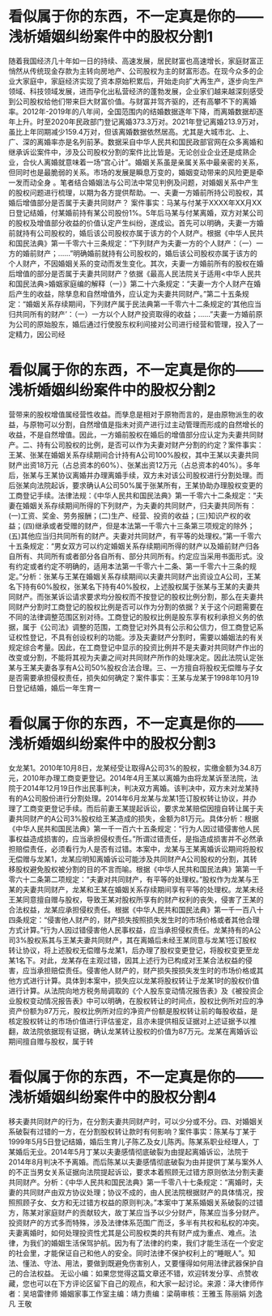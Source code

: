 # 看似属于你的东西，不一定真是你的——浅析婚姻纠纷案件中的股权分割1

随着我国经济几十年如一日的持续、高速发展，居民财富也高速增长，家庭财富正悄然从传统现金存款为主转向房地产、公司股权为主的财富形态。在现今众多的企业大家庭中，家庭经济实现了资本原始积累后，开始走向扩大再生产，逐步向生产领域、科技领域发展，进而孕化出私营经济的蓬勃发展，企业家们越来越深刻感受到公司股权给他们带来巨大财富价值。与财富并驾齐驱的，还有高攀不下的离婚率。2012年-2019年的八年间，全国范围内的结婚数据逐年下降，而离婚数据却逐年上升。时至2020年民政部门登记离婚373.3万对。2021年登记离婚213.9万对，虽比上年同期减少159.4万对，但该离婚数据依然居高。尤其是大城市北、上、广、深的离婚率亦是名列前茅。数据采自中华人民共和国民政部官网在众多离婚和继承诉讼案件中，涉及公司股权分割的案件比比皆是。无论创业企业还是成熟企业，合伙人离婚就意味着一场“宫心计”。婚姻关系虽是亲属关系中最亲密的关系，但同时也是最脆弱的关系。市场的发展是瞬息万变的，婚姻变动带来的风险更是牵一发而动全身 。笔者结合婚姻法与公司法中常见判例及问题，对婚姻关系中产生的股权问题进行梳理，以期为各方提供帮助。一、夫妻一方婚前所持公司股权，其婚后增值部分是否属于夫妻共同财产？ 案件事实：马某与付某于XXXX年XX月XX日登记结婚，付某婚前持有某公司股份1%。5年后马某与付某离婚，双方对某公司的股权及增值部分收益的价值认定产生纠纷，遂成讼。首先可以明确，夫妻一方婚前就持有公司股权的，婚后该公司股权亦属于该方的个人财产。根据《中华人民共和国民法典》第一千零六十三条规定：“下列财产为夫妻一方的个人财产：（一）一方的婚前财产；……”明确婚前就持有公司股权的，婚后该公司股权亦属于该方的个人财产，不因婚姻关系的变动而发生变化。其次，夫妻一方婚前所有的股权在婚后增值的部分是否属于夫妻共同财产？依据《最高人民法院关于适用<中华人民共和国民法典>婚姻家庭编的解释（一）》第二十六条规定：“夫妻一方个人财产在婚后产生的收益，除孳息和自然增值外，应认定为夫妻共同财产。”第二十五条规定：“婚姻关系存续期间，下列财产属于民法典第一千零六十二条规定的‘其他应当归共同所有的财产’：（一）一方以个人财产投资取得的收益；……”夫妻一方婚前原为公司的原始股东，婚后通过行使股东权利间接对公司进行经营和管理，投入了一定精力，因公司经

# 看似属于你的东西，不一定真是你的——浅析婚姻纠纷案件中的股权分割2

营带来的股权增值属经营性收益。而孳息是相对于原物而言的，是由原物派生的收益，与原物可以分割，自然增值是指未对资产进行过主动管理而形成的自然增长的收益，不是自然增值。因此，一方婚前股权在婚后的增值部分应认定为夫妻共同财产。二、持有公司股权的比例，是否可以作为夫妻对财产分割的约定？案件事实：王某、张某在婚姻关系存续期间合计持有A公司100%股权，其中王某以夫妻共同财产出资18万元（占总资本的60%）、张某出资12万元（占总资本的40%）。多年后，张某与王某协议离婚并办理离婚手续，双方未对该公司股权进行分割处理。而后张某向法院起诉，要求确认A公司50%属于张某所有，王某协助办理股权变更的工商登记手续。法律法规：《中华人民共和国民法典》第一千零六十二条规定：“夫妻在婚姻关系存续期间所得的下列财产，为夫妻的共同财产，归夫妻共同所有：(一)工资、奖金、劳务报酬；(二)生产、经营、投资的收益；(三)知识产权的收益；(四)继承或者受赠的财产，但是本法第一千零六十三条第三项规定的除外；(五)其他应当归共同所有的财产。夫妻对共同财产，有平等的处理权。”第一千零六十五条规定：“男女双方可以约定婚姻关系存续期间所得的财产以及婚前财产归各自所有、共同所有或者部分各自所有、部分共同所有。约定应当采用书面形式。没有约定或者约定不明确的，适用本法第一千零六十二条、第一千零六十三条的规定。”分析：张某与王某在婚姻关系存续期间以夫妻共同财产出资设立A公司，王某名下持有60%股权，张某名下持有40%股权，上述股权属于张某与王某的夫妻共同财产。而张某诉讼请求要求均分股权而不按登记的股权比例分割，那么在夫妻共同财产分割时工商登记的股权比例是否可以作为分割的依据？关于这个问题需要在不同的法律调整范围区别对待。工商登记的股权比例是股东享有权利承担义务的依据，属于《公司法》调整的范围，工商登记对外具有公示和公信力，但工商登记系证权性登记，不具有创设权利的功能。涉及夫妻财产分割时，需要以婚姻法的有关规定综合考量。因此，在工商登记中显示的投资比例并不是夫妻对共同财产作出的改变或分割，不能将其视为夫妻之间对共同财产所作的处理决定。因此法院认定张某与王某夫妻各享有A公司50%股权合法合理。三、一方擅自将股权无偿赠与子女是否需要承担侵权责任，损失如何确定？案件事实：王某与龙某于1998年10月19日登记结婚，婚后一年生育一

# 看似属于你的东西，不一定真是你的——浅析婚姻纠纷案件中的股权分割3

女龙某1。2010年10月8日，龙某经受让取得A公司3%的股权，实缴金额为34.8万元，2010年办理工商变更登记。2014年4月王某以离婚为由将龙某诉至法院，法院于2014年12月19日作出民事判决，判决双方离婚。该判决中，双方未对龙某持有的A公司股份进行分割处理。2014年6月龙某与龙某1签订股权转让协议，并办理了工商变更登记手续。而后前妻王某提起诉讼，要求龙某赔偿因擅自转让属于夫妻共同财产的A公司3%股权给王某造成的损失，金额为81万元。具体分析：根据《中华人民共和国民法典》第一千一百六十五条规定：“行为人因过错侵害他人民事权益造成损害的，应当承担侵权责任。”所谓过错责任，是指造成损害并不必然承担赔偿责任，必须看行为人是否有过错。本案中，龙某与王某离婚诉讼期间将股权无偿赠与龙某1，龙某应明知离婚诉讼可能涉及共同财产A公司股权的分割，其转移股权避免股权被分割的目的不言而喻。根据《中华人民共和国民法典》第第一千零六十二条第二项规定：“夫妻对共同财产，有平等的处理权。”股权作为龙某与王某的夫妻共同财产，龙某和王某在婚姻关系存续期间享有平等的处理权。龙某未经王某同意擅自赠与股权，导致王某对股权所享有的财产权利的丧失，侵害了王某的合法权益，龙某应承担侵权责任。根据《中华人民共和国民法典》第一千一百八十四条规定：“侵害他人财产的，财产损失按照损失发生时的市场价格或者其他合理方式计算。”行为人因过错侵害他人民事权益，应当承担侵权责任。龙某持有的A公司3%股权系其与王某夫妻共同财产，其在离婚后未经王某同意与龙某1签订股权转让协议，将上述股权无偿赠与龙某1，后办理了股权变更登记，将股权变更至龙某1名下。对此，龙某存在主观过错，因其上述行为已构成对王某合法权益的侵害，应当承担赔偿责任。侵害他人财产的，财产损失按损失发生时的市场价格或其他方式进行计算。具体到本案中，损失应以龙某将股权转让于龙某1时的股权价值进行计算。从法院向地方税务局调取的《个人股东变动情况报告表》及《被投资企业股权变动情况报告表》中可以明确，在股权转让的时间点，股权比例所对应的净资产份额为87万元，股权比例所对应的净资产份额是股权转让前的每股收益，是核定股权转让的市场价值进行评估鉴定，且亦未提供相反证据对上述证据予以推翻，故法院依据现有证据，确认龙某转让股权的价值为87万元。龙某在离婚诉讼期间擅自赠与股权，属于转

# 看似属于你的东西，不一定真是你的——浅析婚姻纠纷案件中的股权分割4

移夫妻共同财产的行为，在分割夫妻共同财产时，可以少分或不分。四、对婚姻关系破裂有过错的一方，在分割股权转让款时有何影响？案件事实：陈某与丁某于1999年5月5日登记结婚，婚后生育儿子陈乙及女儿陈丙。陈某系职业经理人，丁某婚后无业。2014年5月丁某以夫妻感情彻底破裂为由提起离婚诉讼，法院于2014年8月判决不予离婚。而后陈某以夫妻感情彻底破裂为由并提供丁某与案外人的不正当男女关系证据向法院提起诉讼，要求本着照顾无过错方原则依法分割夫妻共同财产。分析：《中华人民共和国民法典》第一千零八十七条规定：“离婚时，夫妻的共同财产由双方协议处理；协议不成的，由人民法院根据财产的具体情况，按照照顾子女、女方和无过错方权益的原则判决。”本案中丁某系婚姻关系破裂的过错方，陈某对家庭财产的贡献较大，故丁某应当予以少分财产，陈某应当多分财产。投资财产的方式多而特殊，涉及法律体系范围广而泛，多半有共权和私权的冲突。夫妻离婚时，如何处理投资性尤其是公司股权类的共有财产成为重点、难点。法律，为我们的婚姻生活保驾护航。因为有了法律的约束，我们才能生活在一个安定的社会里，才能保证自己和他人的安全。同时法律不保护权利上的“睡眠人”。知法、懂法、守法、用法，要做到既避免伤害别人，又要懂得如何用法律武器保护自己的合法权益。  无讼小编：如果您觉得这篇文章还不错，欢迎转发分享、点赞收藏，您也可以在下方评论区留下自己的观点，和大家一起讨论。来源：泽大律师作者：吴培雷律师 婚姻家事工作室主编：靖力责编：梁萌审核：王雅玉 陈丽娟 刘逸凡 王敬

